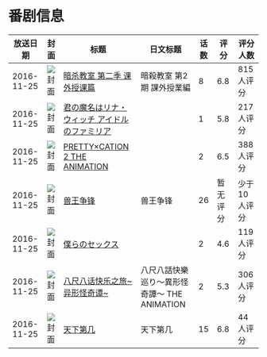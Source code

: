 # 番剧信息

|放送日期|封面|标题|日文标题|话数|评分|评分人数|
|---|---|---|---|---|---|---|
|2016-11-25|![封面](https://lain.bgm.tv/pic/cover/c/69/a3/170762_TnjUJ.jpg)|[暗杀教室 第二季 课外授课篇](https://bangumi.tv/subject/170762)|暗殺教室 第2期 課外授業編|8|6.8|815人评分|
|2016-11-25|![封面](https://bangumi.tv/img/no_icon_subject.png)|[君の魔名はリナ・ウィッチ アイドルのファミリア](https://bangumi.tv/subject/195365)||1|5.8|217人评分|
|2016-11-25|![封面](https://bangumi.tv/img/no_icon_subject.png)|[PRETTY×CATION 2 THE ANIMATION](https://bangumi.tv/subject/198702)||2|6.5|388人评分|
|2016-11-25|![封面](https://lain.bgm.tv/pic/cover/c/a8/8b/199259_ZWYdK.jpg)|[兽王争锋](https://bangumi.tv/subject/199259)|兽王争锋|26|暂无评分|少于10人评分|
|2016-11-25|![封面](https://bangumi.tv/img/no_icon_subject.png)|[僕らのセックス](https://bangumi.tv/subject/199272)||2|4.6|119人评分|
|2016-11-25|![封面](https://bangumi.tv/img/no_icon_subject.png)|[八尺八话快乐之旅~异形怪奇谭~](https://bangumi.tv/subject/199273)|八尺八話快樂巡り～異形怪奇譚～ THE ANIMATION|2|5.3|306人评分|
|2016-11-25|![封面](https://lain.bgm.tv/pic/cover/c/24/07/336022_y6hQy.jpg)|[天下第几](https://bangumi.tv/subject/336022)|天下第几|15|6.8|44人评分|
